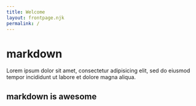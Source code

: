 ```yaml
---
title: Welcome
layout: frontpage.njk
permalink: /
---
```


# markdown
Lorem ipsum dolor sit amet, consectetur adipisicing elit, sed do eiusmod tempor incididunt ut labore et dolore magna aliqua.

## markdown is awesome
